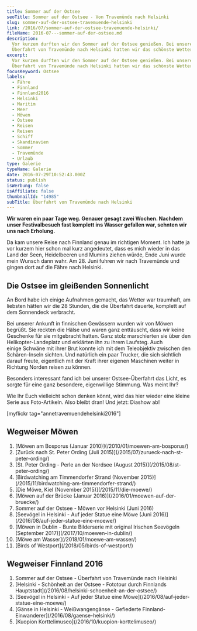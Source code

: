 ```yaml
---
title: Sommer auf der Ostsee
seoTitle: Sommer auf der Ostsee - Von Travemünde nach Helsinki
slug: sommer-auf-der-ostsee-travemuende-helsinki
link: /2016/07/sommer-auf-der-ostsee-travemuende-helsinki/
fileName: 2016-07---sommer-auf-der-ostsee.md
description:
  Vor kurzem durften wir den Sommer auf der Ostsee genießen. Bei unserer
  Überfahrt von Travemünde nach Helsinki hatten wir das schönste Wetter.
excerpt:
  Vor kurzem durften wir den Sommer auf der Ostsee genießen. Bei unserer
  Überfahrt von Travemünde nach Helsinki hatten wir das schönste Wetter.
focusKeyword: Ostsee
labels:
  - Fähre
  - Finnland
  - Finnland2016
  - Helsinki
  - Maritim
  - Meer
  - Möwen
  - Ostsee
  - Reisen
  - Reisen
  - Schiff
  - Skandinavien
  - Sommer
  - Travemünde
  - Urlaub
type: Galerie
typeName: Galerie
date: 2016-07-29T10:52:43.000Z
status: publish
isWerbung: false
isAffiliate: false
thumbnailId: "14985"
subTitle: Überfahrt von Travemünde nach Helsinki
---
```


<strong>Wir waren ein paar Tage weg. Genauer gesagt zwei Wochen. Nachdem unser
Festivalbesuch fast komplett ins Wasser gefallen war, sehnten wir uns nach
Erholung.</strong>

Da kam unsere Reise nach Finnland genau im richtigen Moment. Ich hatte ja vor
kurzem hier schon mal kurz angedeutet, dass es mich wieder in das Land der Seen,
Heidelbeeren und Mumins ziehen würde, Ende Juni wurde mein Wunsch dann
wahr. Am 28. Juni fuhren wir nach Travemünde und gingen dort auf die Fähre nach
Helsinki.

## Die Ostsee im gleißenden Sonnenlicht

An Bord habe ich einige Aufnahmen gemacht, das Wetter war traumhaft, am liebsten
hätten wir die 28 Stunden, die die Überfahrt dauerte, komplett auf dem
Sonnendeck verbracht.

Bei unserer Ankunft in finnischen Gewässern wurden wir von Möwen begrüßt. Sie
reckten die Hälse und waren ganz enttäuscht, dass wir keine Geschenke für sie
mitgebracht hatten. Ganz stolz marschierten sie über den Helikopter-Landeplatz
und erklärten ihn zu ihrem Laufsteg. Auch einige Schwäne mit ihrer Brut konnte
ich mit dem Teleobjektiv zwischen den Schären-Inseln sichten. Und natürlich ein
paar Trucker, die sich sichtlich darauf freute, eigentlich mit der Kraft ihrer
eigenen Maschinen weiter in Richtung Norden reisen zu können.

Besonders interessant fand ich bei unserer Ostsee-Überfahrt das Licht, es sorgte
für eine ganz besondere, eigenwillige Stimmung. Was meint Ihr?

Wie Ihr Euch vielleicht schon denken könnt, wird das hier wieder eine kleine
Serie aus Foto-Artikeln. Also bleibt dran! Und jetzt: Diashow ab!

[myflickr tag="annetravemuendehelsinki2016"]

## Wegweiser Möwen

<ol>
    <li> [Möwen am Bosporus (Januar 2010)](/2010/01/moewen-am-bosporus/) </li>
    <li> [Zurück nach St. Peter Ording (Juli 2015)](/2015/07/zurueck-nach-st-peter-ording/) </li>
    <li> [St. Peter Ording - Perle an der Nordsee (August 2015)](/2015/08/st-peter-ording/) </li>
    <li> [Birdwatching am Timmendorfer Strand (November 2015)](/2015/11/birdwatching-am-timmendorfer-strand/) </li>
    <li> [Die Möwe, Kiel (November 2015)](/2015/11/die-moewe/) </li>
    <li> [Möwen auf der Brücke (Januar 2016)](/2016/01/moewen-auf-der-bruecke/) </li>
    <li>Sommer auf der Ostsee - Möwen vor Helsinki (Juni 2016)</li>
    <li> [Seevögel in Helsinki - Auf jeder Statue eine Möwe (Juni 2016)](/2016/08/auf-jeder-statue-eine-moewe/) </li>
    <li> [Möwen in Dublin - Bunte Bilderserie mit original Irischen Seevögeln (September 2017)](/2017/10/moewen-in-dublin/) </li>
    <li> [Möwe am Wasser](/2018/01/moewe-am-wasser/) </li>
    <li> [Birds of Westport](/2018/05/birds-of-westport/) </li>
</ol>

## Wegweiser Finnland 2016

<ol>
    <li>Sommer auf der Ostsee - Überfahrt von Travemünde nach Helsinki</li>
    <li> [Helsinki - Schönheit an der Ostsee - Fototour durch Finnlands Hauptstadt](/2016/08/helsinki-schoenheit-an-der-ostsee/) </li>
    <li> [Seevögel in Helsinki - Auf jeder Statue eine Möwe](/2016/08/auf-jeder-statue-eine-moewe/) </li>
    <li> [Gänse in Helsinki - Weißwangengänse - Gefiederte Finnland-Einwanderer](/2016/08/gaense-helsinki/) </li>
    <li> [Kuopion Korttelimuseo](/2016/10/kuopion-korttelimuseo/) </li>
</ol>
